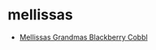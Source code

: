 # mellissas

 * [Mellissas Grandmas Blackberry Cobbl](index/m/mellissas-grandmas-blackberry-cobbl.json)
